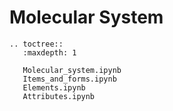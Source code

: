# Molecular System

```{eval-rst}
.. toctree::
   :maxdepth: 1

   Molecular_system.ipynb
   Items_and_forms.ipynb
   Elements.ipynb
   Attributes.ipynb
```
